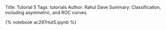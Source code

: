 Title: Tutorial 5
Tags: tutorials
Author: Rahul Dave
Summary: Classification, including asymmetric, and ROC curves.



{% notebook ac297rtut5.ipynb %}